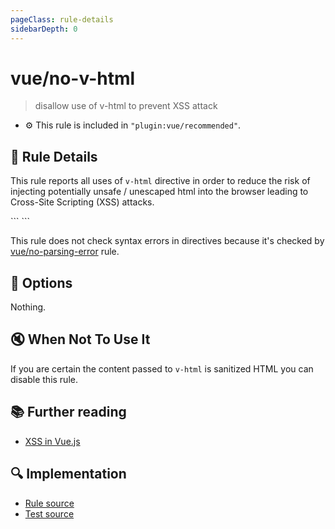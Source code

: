 ```yaml
---
pageClass: rule-details
sidebarDepth: 0
---
```

# vue/no-v-html
> disallow use of v-html to prevent XSS attack

- :gear: This rule is included in `"plugin:vue/recommended"`.

## :book: Rule Details

This rule reports all uses of `v-html` directive in order to reduce the risk of injecting potentially unsafe / unescaped html into the browser leading to Cross-Site Scripting (XSS) attacks.

<eslint-code-block :rules="{'vue/no-v-html': ['error']}">
```
<template>
  <!-- ✓ GOOD -->
  <div>{{ someHTML }}</div>

  <!-- ✗ BAD -->
  <div v-html="someHTML"></div>
</template>
```
</eslint-code-block>

This rule does not check syntax errors in directives because it's checked by [vue/no-parsing-error](./no-parsing-error.md) rule.

## :wrench: Options

Nothing.

## :mute: When Not To Use It

If you are certain the content passed to `v-html` is sanitized HTML you can disable this rule.

## :books: Further reading

- [XSS in Vue.js](https://blog.sqreen.io/xss-in-vue-js/)

## :mag: Implementation

- [Rule source](https://github.com/vuejs/eslint-plugin-vue/blob/master/lib/rules/no-v-html.js)
- [Test source](https://github.com/vuejs/eslint-plugin-vue/blob/master/tests/lib/rules/no-v-html.js)
